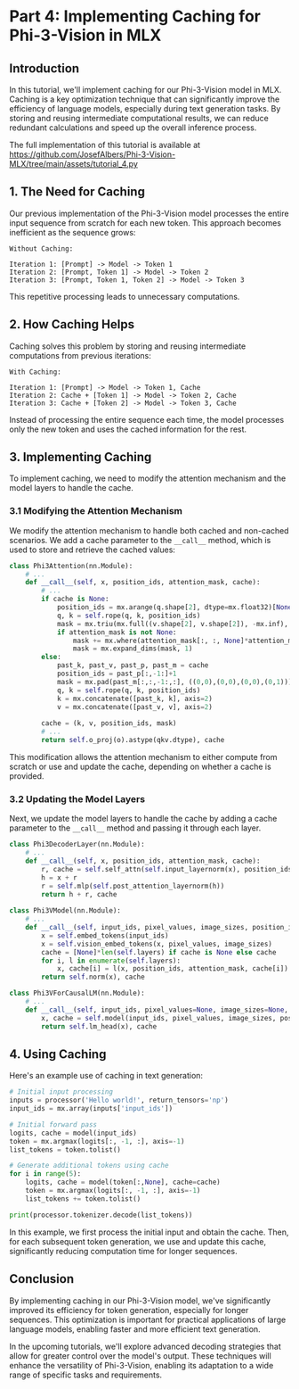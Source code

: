 # Part 4: Implementing Caching for Phi-3-Vision in MLX

## Introduction

In this tutorial, we'll implement caching for our Phi-3-Vision model in MLX. Caching is a key optimization technique that can significantly improve the efficiency of language models, especially during text generation tasks. By storing and reusing intermediate computational results, we can reduce redundant calculations and speed up the overall inference process.

The full implementation of this tutorial is available at https://github.com/JosefAlbers/Phi-3-Vision-MLX/tree/main/assets/tutorial_4.py

## 1. The Need for Caching

Our previous implementation of the Phi-3-Vision model processes the entire input sequence from scratch for each new token. This approach becomes inefficient as the sequence grows:

```
Without Caching:

Iteration 1: [Prompt] -> Model -> Token 1
Iteration 2: [Prompt, Token 1] -> Model -> Token 2
Iteration 3: [Prompt, Token 1, Token 2] -> Model -> Token 3
```

This repetitive processing leads to unnecessary computations.

## 2. How Caching Helps

Caching solves this problem by storing and reusing intermediate computations from previous iterations:

```
With Caching:

Iteration 1: [Prompt] -> Model -> Token 1, Cache
Iteration 2: Cache + [Token 1] -> Model -> Token 2, Cache
Iteration 3: Cache + [Token 2] -> Model -> Token 3, Cache
```

Instead of processing the entire sequence each time, the model processes only the new token and uses the cached information for the rest.

## 3. Implementing Caching

To implement caching, we need to modify the attention mechanism and the model layers to handle the cache.

### 3.1 Modifying the Attention Mechanism

We modify the attention mechanism to handle both cached and non-cached scenarios. We add a cache parameter to the `__call__` method, which is used to store and retrieve the cached values:

```python
class Phi3Attention(nn.Module):
    # ...
    def __call__(self, x, position_ids, attention_mask, cache):
        # ...
        if cache is None:
            position_ids = mx.arange(q.shape[2], dtype=mx.float32)[None] if position_ids is None else position_ids
            q, k = self.rope(q, k, position_ids)
            mask = mx.triu(mx.full((v.shape[2], v.shape[2]), -mx.inf), k=1)
            if attention_mask is not None:
                mask += mx.where(attention_mask[:, :, None]*attention_mask[:, None, :]==1, 0, -mx.inf)
                mask = mx.expand_dims(mask, 1)
        else:
            past_k, past_v, past_p, past_m = cache
            position_ids = past_p[:,-1:]+1
            mask = mx.pad(past_m[:,:,-1:,:], ((0,0),(0,0),(0,0),(0,1)))
            q, k = self.rope(q, k, position_ids)
            k = mx.concatenate([past_k, k], axis=2)
            v = mx.concatenate([past_v, v], axis=2)
        
        cache = (k, v, position_ids, mask)
        # ...
        return self.o_proj(o).astype(qkv.dtype), cache
```

This modification allows the attention mechanism to either compute from scratch or use and update the cache, depending on whether a cache is provided.

### 3.2 Updating the Model Layers

Next, we update the model layers to handle the cache by adding a cache parameter to the `__call__` method and passing it through each layer.

```python
class Phi3DecoderLayer(nn.Module):
    # ...
    def __call__(self, x, position_ids, attention_mask, cache):
        r, cache = self.self_attn(self.input_layernorm(x), position_ids, attention_mask, cache)
        h = x + r
        r = self.mlp(self.post_attention_layernorm(h))
        return h + r, cache
        
class Phi3VModel(nn.Module):
    # ...
    def __call__(self, input_ids, pixel_values, image_sizes, position_ids, attention_mask, cache):
        x = self.embed_tokens(input_ids)
        x = self.vision_embed_tokens(x, pixel_values, image_sizes)
        cache = [None]*len(self.layers) if cache is None else cache
        for i, l in enumerate(self.layers):
            x, cache[i] = l(x, position_ids, attention_mask, cache[i])
        return self.norm(x), cache

class Phi3VForCausalLM(nn.Module):
    # ...
    def __call__(self, input_ids, pixel_values=None, image_sizes=None, position_ids=None, attention_mask=None, cache=None):
        x, cache = self.model(input_ids, pixel_values, image_sizes, position_ids, attention_mask, cache)
        return self.lm_head(x), cache
```

## 4. Using Caching

Here's an example use of caching in text generation:

```python
# Initial input processing
inputs = processor('Hello world!', return_tensors='np')
input_ids = mx.array(inputs['input_ids'])

# Initial forward pass
logits, cache = model(input_ids)
token = mx.argmax(logits[:, -1, :], axis=-1)
list_tokens = token.tolist()

# Generate additional tokens using cache
for i in range(5):
    logits, cache = model(token[:,None], cache=cache)
    token = mx.argmax(logits[:, -1, :], axis=-1)
    list_tokens += token.tolist()

print(processor.tokenizer.decode(list_tokens))
```

In this example, we first process the initial input and obtain the cache. Then, for each subsequent token generation, we use and update this cache, significantly reducing computation time for longer sequences.

## Conclusion

By implementing caching in our Phi-3-Vision model, we've significantly improved its efficiency for token generation, especially for longer sequences. This optimization is important for practical applications of large language models, enabling faster and more efficient text generation.

In the upcoming tutorials, we'll explore advanced decoding strategies that allow for greater control over the model's output. These techniques will enhance the versatility of Phi-3-Vision, enabling its adaptation to a wide range of specific tasks and requirements.